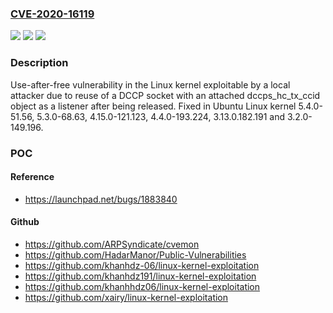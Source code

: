 ### [CVE-2020-16119](https://cve.mitre.org/cgi-bin/cvename.cgi?name=CVE-2020-16119)
![](https://img.shields.io/static/v1?label=Product&message=Linux%20kernel&color=blue)
![](https://img.shields.io/static/v1?label=Version&message=5.4%20kernel%3C%205.4.0-51.56%20&color=brighgreen)
![](https://img.shields.io/static/v1?label=Vulnerability&message=CWE-416%20Use%20After%20Free&color=brighgreen)

### Description

Use-after-free vulnerability in the Linux kernel exploitable by a local attacker due to reuse of a DCCP socket with an attached dccps_hc_tx_ccid object as a listener after being released. Fixed in Ubuntu Linux kernel 5.4.0-51.56, 5.3.0-68.63, 4.15.0-121.123, 4.4.0-193.224, 3.13.0.182.191 and 3.2.0-149.196.

### POC

#### Reference
- https://launchpad.net/bugs/1883840

#### Github
- https://github.com/ARPSyndicate/cvemon
- https://github.com/HadarManor/Public-Vulnerabilities
- https://github.com/khanhdz-06/linux-kernel-exploitation
- https://github.com/khanhdz191/linux-kernel-exploitation
- https://github.com/khanhhdz06/linux-kernel-exploitation
- https://github.com/xairy/linux-kernel-exploitation

